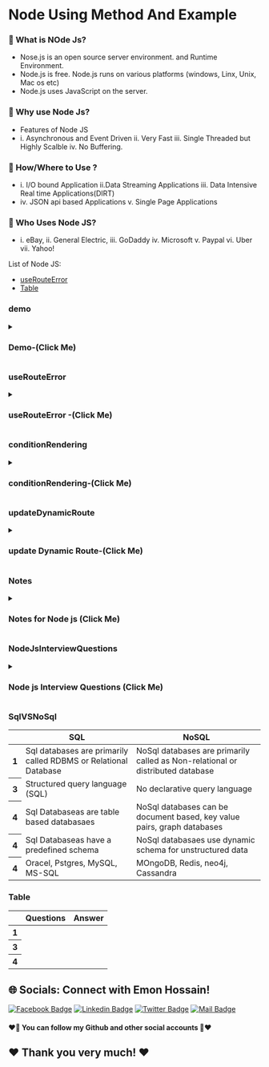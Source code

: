 # Node Using Method And Example

### 🔭 What is NOde Js?
- Nose.js is an open source server environment. and Runtime Environment.
- Node.js is free. Node.js runs on various platforms (windows, Linx, Unix, Mac os etc)
- Node.js uses JavaScript on the server.

### 👯 Why use Node Js?
- Features of Node JS
- i. Asynchronous and Event Driven ii. Very Fast iii. Single Threaded but Highly Scalble iv. No Buffering.
### 🤔 How/Where to Use ?
- i. I/O bound Application ii.Data Streaming Applications iii. Data Intensive Real time Applications(DIRT)
- iv. JSON api based Applications v. Single Page Applications
### 🤔 Who Uses  Node JS?
- i. eBay, ii. General Electric, iii. GoDaddy iv. Microsoft v. Paypal vi. Uber vii. Yahoo!

List of Node JS:
- [useRouteError](#useRouteError)
- [Table](#Table)

### demo
<details>
<summary>
  <h3> Demo-(Click Me)</h3>
</summary>
<br >
	
```js

demo code

```
</details>

### useRouteError
<details>
<summary>
  <h3> useRouteError -(Click Me)</h3>
</summary>
<br >
	
```js


```
</details>

### conditionRendering
<details>
<summary>
  <h3> conditionRendering-(Click Me)</h3>
</summary>
<br >
	
```js


```
</details>


### updateDynamicRoute
<details>
<summary>
  <h3> update Dynamic Route-(Click Me)</h3>
</summary>
<br >

```js


```
</details>




### Notes
<details>
<summary>
  <h3>Notes for Node js  (Click Me)</h3>
</summary>
<br >
  - Notes must be know every single part for interview 

```js

************Node js  Notes************

	****Node Mailer *****
  ****Sendgrid****
  ***mailgun****


	
	
	

************End Node Notes************
```
</details>
  
### NodeJsInterviewQuestions
<details>
<summary>
  <h3>Node js Interview Questions (Click Me)</h3>
</summary>
<br >
 must be know every single part for interview https://roadmap.sh/react
	
 ```js
************Node js Interview Questions************
	
//Milestone: 9 React Router and States
//Module 55.5
1. What is a server?
Ans: Ususally, servers are powerful computers connected via a network to a group of less powerfull cliend devices.
i. Stores, sends andf receives data.
ii. Accepts and responds to requests made over a network.
iii. As the name pimples, serves information to the computers connected to it.
iv. A computer, software program or even storage device may act as a server.
8. How does server work?
Ans: i. When you type a url, lets say (facebook.com) on your device, your device or your browser is client.
ii. Your device requests web content for facebook to the web server of Facebook Located somewhere in the datacenter.
iii. Then server gets the request from your device and sends data to your device.
This is just an example of how web server and web client work.

// MOdule 64
//64-5 What is Database, DBMS, MongoDB, NoSQL vs SQL
2.  When to use Node Js?
Ans: Api Application - A great choice for constructiong an API application with both relational and non relational database.
this make Node.js good to handle the requsts, make database operations, and expose JSON objects for clients.
Real Time Applications:
Good at building real time applications like:
Messaging, Notifications delivery , Live Streaming and collaboration tools, Microservices.
3. When Not to use Node Js
Ans: i. CPU intensive tasks/ heavy computational applications
ii. Backend with relational databases.
4. Compaines using Node JS?
Ans: i. Real-time applications ii. Online gaming apps. iii. E-commerce transaction software. 4. Video conferncing apps.
5. What is data ?
Ans: Data can be anythink and everythink. Any information of fact can be considered as data.
like: your name. age, email, back balance or any other information such as your house address.
6. What is database?
Ans: i. Database can be considered as a container filled with data which is electronically stored in a computer system.
Types of Database: Object oriented databases, Centralized Database, Cloud Databases, NoSql Database and many more.
7. What is databasae managment system (DBMS)?
Ans: Database is just a container which stores data whereas Database Managment system of 
DBMS is a software which is used to manage your database.
Example of DBMS is MySql, PostgreSql, MOngoDB, Neo4j etc.
8. What is SQL and NoSql?	
Ans: -- SQL Database?
i. SQL (Structued Query language ) is the standard language for dealing with relational Database.
ii. SQl works table to table conected.
Ans: -- NoSQL Database?
i. NoSQL databases are non-tabular databases and store data differently than relational tables
ii. It aboids joins, and is easy to scale.
iii. The Major purpose of using a NoSql database is for distributed data stored with humongous data storage needs.
9. When should NoSql be Used? (important)
Ans: When deciding which databasae to use, decision0 makers typically find one or more of the following factors lead them 
to selscting a NoSQL database.
i. Fast paced Agile development
ii. Storage of Stuctured and semi structured data
iii. Huge volumes of data 
iv. Requirments for scale out architecture.
v. real time striming
10. What is MongoDB?
Ans: i. MongoDb is an open-source, cross-lplatform, distributed document database.
ii. MongoDb stored data Json formate.
	
	
	
	
	
	
	
	
  ************End Node Js Interview Questions************
 ```
</details>

### SqlVSNoSql
<div class="overflow-x-auto">
  <table class="table w-full">
    <!-- head -->
    <thead>
      <tr>
        <th></th>
        <th>SQL</th>
        <th>NoSQL</th>
      </tr>
    </thead>
    <tbody>
      <!-- row 1 -->
      <tr>
        <th>1</th>
        <td>Sql databases are primarily called RDBMS or Relational Database </td>
        <td>NoSql databases are primarily called as Non-relational or distributed database </td>
      </tr>
      <!-- row 2 -->
      <tr>
        <th>3</th>
        <td>Structured query language (SQL) </td>
        <td>No declarative query language </td>
      </tr>
       <!-- row 1 -->
      <tr>
        <th>4</th>
        <td>Sql Databaseas are table based databasaes </td>
        <td> NoSql databases can be document based, key value pairs, graph databases</td>
      </tr>
	     <tr>
        <th>4</th>
        <td>Sql Databaseas have a predefined schema </td>
        <td> NoSql databasaes use dynamic schema for unstructured data </td>
      </tr>
	     <tr>
        <th>4</th>
        <td> Oracel, Pstgres, MySQL, MS-SQL </td>
        <td> MOngoDB, Redis, neo4j, Cassandra </td>
      </tr>
    </tbody>
  </table>
</div>

### Table
<div class="overflow-x-auto">
  <table class="table w-full">
    <!-- head -->
    <thead>
      <tr>
        <th></th>
        <th>Questions</th>
        <th>Answer</th>
      </tr>
    </thead>
    <tbody>
      <!-- row 1 -->
      <tr>
        <th>1</th>
        <td> </td>
        <td> </td>
      </tr>
      <!-- row 2 -->
      <tr>
        <th>3</th>
        <td> </td>
        <td> </td>
      </tr>
       <!-- row 1 -->
      <tr>
        <th>4</th>
        <td> </td>
        <td> </td>
      </tr>
    </tbody>
  </table>
</div>



## 🌐 Socials: Connect with Emon Hossain!

[![Facebook Badge](https://img.shields.io/badge/Facebook-1877F2?style=for-the-badge&logo=facebook&logoColor=white)](https://fb.com/emonhossain6) [![Linkedin Badge](https://img.shields.io/badge/LinkedIn-0077B5?style=for-the-badge&logo=linkedin&logoColor=white)](https://www.linkedin.com/in/emon007iu/) [![Twitter Badge](https://img.shields.io/badge/Twitter-1DA1F2?style=for-the-badge&logo=twitter&logoColor=white)](https://twitter.com/@emon_hossain7) [![Mail Badge](https://img.shields.io/badge/Gmail-D14836?style=for-the-badge&logo=gmail&logoColor=white)](mailto:emon.hossain.wd@gmail.com)

<h4>❤️🤔 You can follow my Github and other social accounts 🤔❤️</h4>
<h2>❤️ Thank you very much! ❤️</h2>
